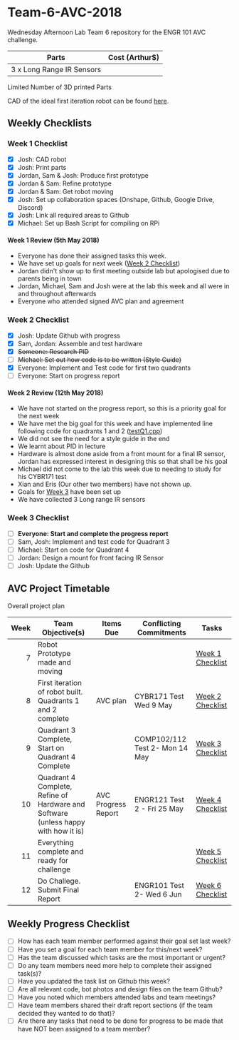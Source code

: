 # Team-6-AVC-2018
Wednesday Afternoon Lab Team 6 repository for the ENGR 101 AVC challenge.

| Parts                     | Cost (Arthur$)  |
| ------------------------- | ---------------:|
| 3 x Long Range IR Sensors |                 |

Limited Number of 3D printed Parts

CAD of the ideal first iteration robot can be found [here](https://cad.onshape.com/documents/08e9d9368385752693ff540b/w/5e08d343f12d278fdeecea3f/e/0649d529fec4164917f1aebe).

## Weekly Checklists

### Week 1 Checklist
- [x] Josh: CAD robot
- [x] Josh: Print parts
- [x] Jordan, Sam & Josh: Produce first prototype
- [x] Jordan & Sam: Refine prototype
- [x] Jordan & Sam: Get robot moving
- [x] Josh: Set up collaboration spaces (Onshape, Github, Google Drive, Discord)
- [x] Josh: Link all required areas to Github
- [x] Michael: Set up Bash Script for compiling on RPi

#### Week 1 Review (5th May 2018)
* Everyone has done their assigned tasks this week.
* We have set up goals for next week ([Week 2 Checklist](#week-2-checklist))
* Jordan didn't show up to first meeting outside lab but apologised due to parents being in town
* Jordan, Michael, Sam and Josh were at the lab this week and all were in and throughout afterwards
* Everyone who attended signed AVC plan and agreement

### Week 2 Checklist
- [x] Josh: Update Github with progress
- [x] Sam, Jordan: Assemble and test hardware
- [x] ~~Someone: Research PID~~
- [ ] ~~Michael: Set out how code is to be written (Style Guide)~~
- [x] Everyone: Implement and Test code for first two quadrants
- [ ] Everyone: Start on progress report

#### Week 2 Review (12th May 2018)
* We have not started on the progress report, so this is a priority goal for the next week
* We have met the big goal for this week and have implemented line following code for quadrants 1 and 2 ([testQ1.cpp](testQ1.cpp))
* We did not see the need for a style guide in the end
* We learnt about PID in lecture
* Hardware is almost done aside from a front mount for a final IR sensor, Jordan has expressed interest in designing this so that shall be his goal
* Michael did not come to the lab this week due to needing to study for his CYBR171 test
* Xian and Eris (Our other two members) have not shown up.
* Goals for [Week 3](week-3-checklist) have been set up
* We have collected 3 Long range IR sensors

### Week 3 Checklist
- [ ] **Everyone: Start and complete the progress report**
- [ ] Sam, Josh: Implement and test code for Quadrant 3
- [ ] Michael: Start on code for Quadrant 4
- [ ] Jordan: Design a mount for front facing IR Sensor
- [ ] Josh: Update the Github

## AVC Project Timetable
Overall project plan

| Week  | Team Objective(s) | Items Due | Conflicting Commitments | Tasks |
| ------------: | --------------- | ------ | ------ | ------ |
| 7  | Robot Prototype made and moving |   |   | [Week 1 Checklist](#week-1-checklist) |
| 8  | First iteration of robot built. Quadrants 1 and 2 complete  | AVC plan  | CYBR171 Test Wed 9 May | [Week 2 Checklist](#week-2-checklist) |
| 9  | Quadrant 3 Complete, Start on Quadrant 4 Complete  | | COMP102/112 Test 2- Mon 14 May  | [Week 3 Checklist](#week-3-checklist) |
| 10  | Quadrant 4 Complete, Refine of Hardware and Software (unless happy with how it is) | AVC Progress Report | ENGR121 Test 2 - Fri 25 May | [Week 4 Checklist](#week-4-checklist) |
| 11 | Everything complete and ready for challenge  | |  | [Week 5 Checklist](#week-5-checklist) |
| 12 | Do Challege. Submit Final Report | | ENGR101 Test 2- Wed 6 Jun | [Week 6 Checklist](#week-6-checklist)|

## Weekly Progress Checklist
- [ ] How has each team member performed against their goal set last week?
- [ ] Have you set a goal for each team member for this/next week?
- [ ] Has the team discussed which tasks are the most important or urgent?
- [ ] Do any team members need more help to complete their assigned task(s)?
- [ ] Have you updated the task list on Github this week?
- [ ] Are all relevant code, bot photos and design files on the team Github?
- [ ] Have you noted which members attended labs and team meetings?
- [ ] Have team members shared their draft report sections (if the team decided they wanted to do that)?
- [ ] Are there any tasks that need to be done for progress to be made that have NOT been assigned to a team member?
